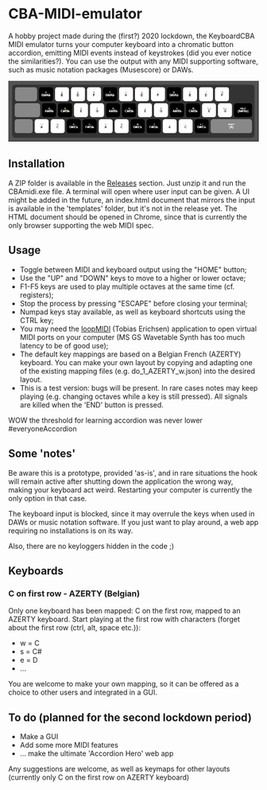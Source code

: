 # CBA-MIDI-emulator
A hobby project made during the (first?) 2020 lockdown, the KeyboardCBA MIDI emulator turns your computer keyboard into a chromatic button accordion, emitting MIDI events instead of keystrokes (did you ever notice the similarities?). You can use the output with any MIDI supporting software, such as music notation packages (Musescore) or DAWs. 

![keyboard](https://raw.githubusercontent.com/jwerbrouck/cba-midi-emulator/master/midi_keyboard.png)

## Installation
A ZIP folder is available in the [Releases](https://github.com/JWerbrouck/CBA-MIDI-emulator/releases) section. Just unzip it and run the CBAmidi.exe file. A terminal will open where user input can be given. A UI might be added in the future, an index.html document that mirrors the input is available in the 'templates' folder, but it's  not in the release yet. The HTML document should be opened in Chrome, since that is currently the only browser supporting the web MIDI spec.

## Usage
* Toggle between MIDI and keyboard output using the "HOME" button;
* Use the "UP" and "DOWN" keys to move to a higher or lower octave;
* F1-F5 keys are used to play multiple octaves at the same time (cf. registers);
* Stop the process by pressing "ESCAPE" before closing your terminal;
* Numpad keys stay available, as well as keyboard shortcuts using the CTRL key;
* You may need the [loopMIDI](https://www.tobias-erichsen.de/software/loopmidi.html) (Tobias Erichsen) application to open virtual MIDI ports on your computer (MS GS Wavetable Synth has too much latency to be of good use);
* The default key mappings are based on a Belgian French (AZERTY) keyboard. You can make your own layout by copying and adapting one of the existing mapping files (e.g. do_1_AZERTY_w.json) into the desired layout.
* This is a test version: bugs will be present. In rare cases notes may keep playing (e.g. changing octaves while a key is still pressed). All signals are killed when the 'END' button is pressed.

WOW the threshold for learning accordion was never lower #everyoneAccordion  

## Some 'notes'
Be aware this is a prototype, provided 'as-is', and in rare situations the hook will remain active after shutting down the application the wrong way, making your keyboard act weird. Restarting your computer is currently the only option in that case.

The keyboard input is blocked, since it may overrule the keys when used in DAWs or music notation software. If you just want to play around, a web app requiring no installations is on its way.

Also, there are no keyloggers hidden in the code ;)


## Keyboards
### C on first row - AZERTY (Belgian)
Only one keyboard has been mapped: C on the first row, mapped to an AZERTY keyboard. Start playing at the first row with characters (forget about the first row (ctrl, alt, space etc.)):

* w = C
* s = C#
* e = D
* ...

You are welcome to make your own mapping, so it can be offered as a choice to other users and integrated in a GUI.

## To do (planned for the second lockdown period)
* Make a GUI
* Add some more MIDI features
* ... make the ultimate 'Accordion Hero' web app

Any suggestions are welcome, as well as keymaps for other layouts (currently only C on the first row on AZERTY keyboard)
